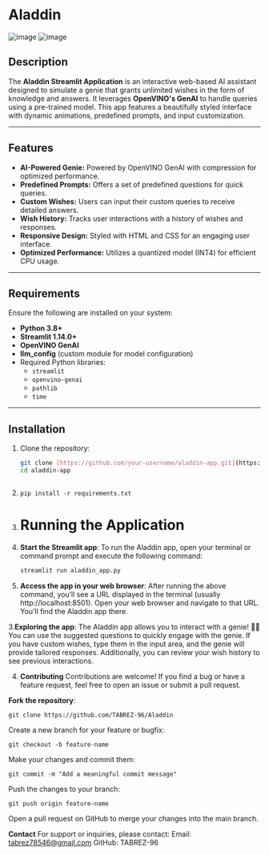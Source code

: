 # Aladdin
![image](https://github.com/user-attachments/assets/0618d99c-713d-4c8a-9f25-832da6902656)
![image](https://github.com/user-attachments/assets/32b191ef-3838-4ca5-823b-48b490d8fbcd)

## Description

The **Aladdin Streamlit Application** is an interactive web-based AI assistant designed to simulate a genie that grants unlimited wishes in the form of knowledge and answers. It leverages **OpenVINO's GenAI** to handle queries using a pre-trained model. This app features a beautifully styled interface with dynamic animations, predefined prompts, and input customization.

---

## Features

- **AI-Powered Genie:** Powered by OpenVINO GenAI with compression for optimized performance.
- **Predefined Prompts:** Offers a set of predefined questions for quick queries.
- **Custom Wishes:** Users can input their custom queries to receive detailed answers.
- **Wish History:** Tracks user interactions with a history of wishes and responses.
- **Responsive Design:** Styled with HTML and CSS for an engaging user interface.
- **Optimized Performance:** Utilizes a quantized model (INT4) for efficient CPU usage.

---

## Requirements

Ensure the following are installed on your system:

- **Python 3.8+**
- **Streamlit 1.14.0+**
- **OpenVINO GenAI**
- **llm_config** (custom module for model configuration)
- Required Python libraries:
  - `streamlit`
  - `openvino-genai`
  - `pathlib`
  - `time`

---

## Installation

1. Clone the repository:

   ```bash
   git clone [https://github.com/your-username/aladdin-app.git](https://github.com/TABREZ-96/Aladdin)
   cd aladdin-app
```
```
2. ```pip install -r requirements.txt```
3. # Running the Application

  1. **Start the Streamlit app**:
     To run the Aladdin app, open your terminal or command prompt and execute the following command:
  
     ```bash
     streamlit run aladdin_app.py
     ```
  2. **Access the app in your web browser**:
     After running the above command, you’ll see a URL displayed in the terminal (usually http://localhost:8501). Open your web browser and navigate to that URL. You’ll find the Aladdin app there.
  
  3.**Exploring the app**:
  The Aladdin app allows you to interact with a genie! 🧞‍♂️
  You can use the suggested questions to quickly engage with the genie.
  If you have custom wishes, type them in the input area, and the genie will provide tailored responses.
  Additionally, you can review your wish history to see previous interactions.

4. **Contributing**
Contributions are welcome! If you find a bug or have a feature request, feel free to open an issue or submit a pull request.

**Fork the repository**:
```
git clone https://github.com/TABREZ-96/Aladdin
```
Create a new branch for your feature or bugfix:
```
git checkout -b feature-name
```

Make your changes and commit them:
```
git commit -m "Add a meaningful commit message"
```
Push the changes to your branch:
```
git push origin feature-name
```

Open a pull request on GitHub to merge your changes into the main branch.

**Contact**
For support or inquiries, please contact:
Email: tabrez78546@gmail.com
GitHub: TABREZ-96


   


